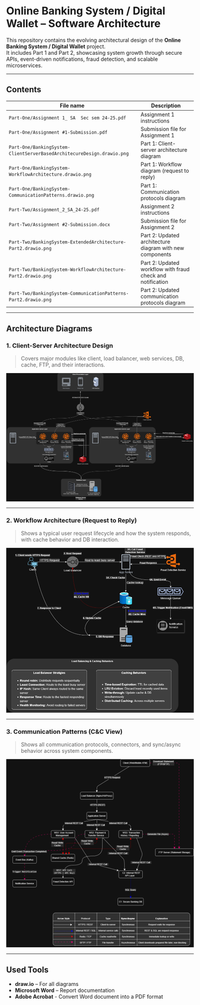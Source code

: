 # Online Banking System / Digital Wallet – Software Architecture 

This repository contains the evolving architectural design of the **Online Banking System / Digital Wallet** project.  
It includes Part 1 and Part 2, showcasing system growth through secure APIs, event-driven notifications, fraud detection, and scalable microservices.

---

## Contents

| File name                                                               | Description                                                 |
|-------------------------------------------------------------------------|-------------------------------------------------------------|
| `Part-One/Assignment 1_ SA  Sec sem 24-25.pdf`                          | Assignment 1 instructions                                   |
| `Part-One/Assignment #1-Submission.pdf`                                 | Submission file for Assignment 1                            |
| `Part-One/BankingSystem-ClientServerBasedArchitecureDesign.drawio.png`  | Part 1: Client-server architecture diagram                  |
| `Part-One/BankingSystem-WorkflowArchitecture.drawio.png`                | Part 1: Workflow diagram (request to reply)                 |
| `Part-One/BankingSystem-CommunicationPatterns.drawio.png`               | Part 1: Communication protocols diagram                     |
| `Part-Two/Assignment_2_SA_24-25.pdf`                                    | Assignment 2 instructions                                   |
| `Part-Two/Assignment #2-Submission.docx`                                | Submission file for Assignment 2                            |
| `Part-Two/BankingSystem-ExtendedArchitecture-Part2.drawio.png`          | Part 2: Updated architecture diagram with new components    |
| `Part-Two/BankingSystem-WorkflowArchitecture-Part2.drawio.png`          | Part 2: Updated workflow with fraud check and notification  |
| `Part-Two/BankingSystem-CommunicationPatterns-Part2.drawio.png`         | Part 2: Updated communication protocols diagram             |

---

## Architecture Diagrams

### 1. Client-Server Architecture Design

> Covers major modules like client, load balancer, web services, DB, cache, FTP, and their interactions.

<p align="left">
  <img src="Part-Two/BankingSystem-ExtendedArchitecture-Part2.drawio.png" alt="Client-Server Architecture" width="700"/>
</p>

---

### 2. Workflow Architecture (Request to Reply)

> Shows a typical user request lifecycle and how the system responds, with cache behavior and DB interaction.

<p align="left">
  <img src="Part-Two/BankingSystem-WorkflowArchitecture-Part2.drawio.png" alt="Workflow Diagram" width="700"/>
</p>

---

### 3. Communication Patterns (C&C View)

> Shows all communication protocols, connectors, and sync/async behavior across system components.

<p align="left">
  <img src="Part-Two/BankingSystem-CommunicationPatterns-Part2.drawio.png" alt="Communication Patterns" width="700"/>
</p>

---

## Used Tools

- **draw.io** – For all diagrams  
- **Microsoft Word** – Report documentation  
- **Adobe Acrobat** - Convert  Word document into a PDF format
